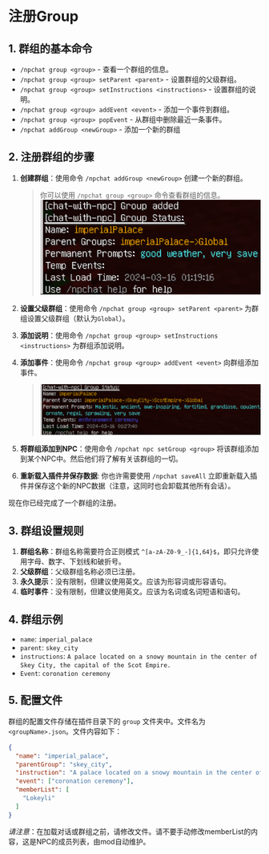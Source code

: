 # 注册Group

## 1. 群组的基本命令

- `/npchat group <group>` - 查看一个群组的信息。
- `/npchat group <group> setParent <parent>` - 设置群组的父级群组。
- `/npchat group <group> setInstructions <instructions>` - 设置群组的说明。
- `/npchat group <group> addEvent <event>` - 添加一个事件到群组。
- `/npchat group <group> popEvent` - 从群组中删除最近一条事件。
- `/npchat addGroup <newGroup>` - 添加一个新的群组

## 2. 注册群组的步骤

1. **创建群组**：使用命令 `/npchat addGroup <newGroup>` 创建一个新的群组。

   > 你可以使用 `/npchat group <group>` 命令查看群组的信息。
   ![new Group](images/initgroup.png)

2. **设置父级群组**：使用命令 `/npchat group <group> setParent <parent>` 为群组设置父级群组（默认为`Global`）。
3. **添加说明**：使用命令 `/npchat group <group> setInstructions <instructions>` 为群组添加说明。
4. **添加事件**：使用命令 `/npchat group <group> addEvent <event>` 向群组添加事件。

   > ![set Group](images/newgroup.png)

5. **将群组添加到NPC**：使用命令 `/npchat npc setGroup <group>` 将该群组添加到某个NPC中。然后他们将了解有关该群组的一切。
6. **重新载入插件并保存数据**: 你也许需要使用 `/npchat saveAll` 立即重新载入插件并保存这个新的NPC数据（注意，这同时也会卸载其他所有会话）。

现在你已经完成了一个群组的注册。

## 3. 群组设置规则

1. **群组名称**：群组名称需要符合正则模式 `^[a-zA-Z0-9_-]{1,64}$`，即只允许使用字母、数字、下划线和破折号。
2. **父级群组**：父级群组名称必须已注册。
3. **永久提示**：没有限制，但建议使用英文。应该为形容词或形容语句。
4. **临时事件**：没有限制，但建议使用英文。应该为名词或名词短语和语句。

## 4. 群组示例

- `name`: `imperial_palace`
- `parent`: `skey_city`
- `instructions`: `A palace located on a snowy mountain in the center of Skey City, the capital of the Scot Empire.`
- `Event`: `coronation ceremony`

## 5. 配置文件

群组的配置文件存储在插件目录下的 `group` 文件夹中。文件名为 `<groupName>.json`。文件内容如下：

```json
{
  "name": "imperial_palace",
  "parentGroup": "skey_city",
  "instruction": "A palace located on a snowy mountain in the center of Skey City, the capital of the Scot Empire.",
  "event": ["coronation ceremony"],
  "memberList": [
    "Lokeyli"
  ]
}
```

_请注意_：在加载对话或群组之前，请修改文件。请不要手动修改memberList的内容，这是NPC的成员列表，由mod自动维护。
